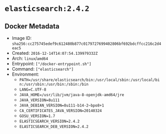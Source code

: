 # `elasticsearch:2.4.2`

## Docker Metadata

- Image ID: `sha256:cc275745edef9c612480b877c0179727699402806bf692bdcffcc216c2d4eac5`
- Created: `2016-12-14T14:07:54.139979332Z`
- Arch: `linux`/`amd64`
- Entrypoint: `["/docker-entrypoint.sh"]`
- Command: `["elasticsearch"]`
- Environment:
  - `PATH=/usr/share/elasticsearch/bin:/usr/local/sbin:/usr/local/bin:/usr/sbin:/usr/bin:/sbin:/bin`
  - `LANG=C.UTF-8`
  - `JAVA_HOME=/usr/lib/jvm/java-8-openjdk-amd64/jre`
  - `JAVA_VERSION=8u111`
  - `JAVA_DEBIAN_VERSION=8u111-b14-2~bpo8+1`
  - `CA_CERTIFICATES_JAVA_VERSION=20140324`
  - `GOSU_VERSION=1.7`
  - `ELASTICSEARCH_VERSION=2.4.2`
  - `ELASTICSEARCH_DEB_VERSION=2.4.2`
